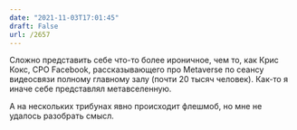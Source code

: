 ```yaml
---
date: "2021-11-03T17:01:45"
draft: False
url: /2657
---
```


Сложно представить себе что-то более ироничное, чем то, как Крис Кокс, CPO Facebook, рассказывающего про Metaverse по сеансу видеосвязи полному главному залу (почти 20 тысяч человек). Как-то я иначе себе представлял метавселенную. 

А на нескольких трибунах явно происходит флешмоб, но мне не удалось разобрать смысл.
